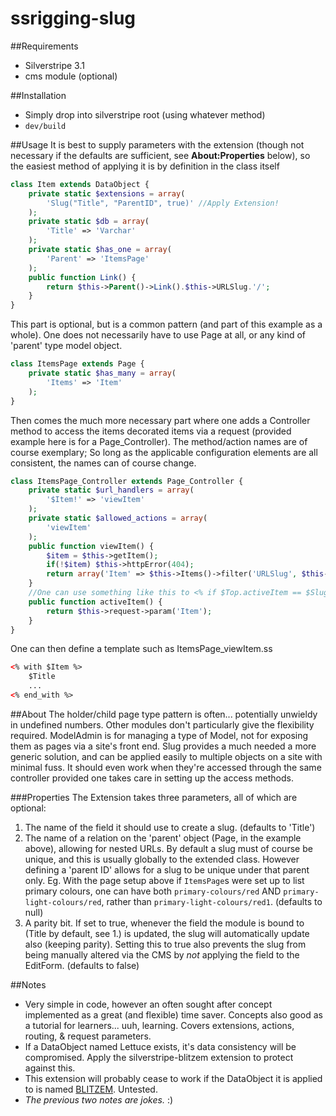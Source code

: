 # ssrigging-slug

##Requirements
* Silverstripe 3.1
* cms module (optional)

##Installation
* Simply drop into silverstripe root (using whatever method)
* `dev/build`

##Usage
It is best to supply parameters with the extension (though not necessary if the defaults are sufficient, see **About:Properties** below), so the easiest method of applying it is by definition in the class itself
```php
class Item extends DataObject {
	private static $extensions = array(
		'Slug("Title", "ParentID", true)' //Apply Extension!
	);
	private static $db = array(
		'Title' => 'Varchar'
	);
	private static $has_one = array(
		'Parent' => 'ItemsPage'
	);
	public function Link() {
		return $this->Parent()->Link().$this->URLSlug.'/';
	}
}
```
This part is optional, but is a common pattern (and part of this example as a whole). One does not necessarily have to use Page at all, or any kind of 'parent' type model object.
```php
class ItemsPage extends Page {
	private static $has_many = array(
		'Items' => 'Item'
	);
}
```
Then comes the much more necessary part where one adds a Controller method to access the items decorated items via a request (provided example here is for a Page_Controller). The method/action names are of course exemplary; So long as the applicable configuration elements are all consistent, the names can of course change.
```php
class ItemsPage_Controller extends Page_Controller {
	private static $url_handlers = array(
		'$Item!' => 'viewItem'
	);
	private static $allowed_actions = array(
		'viewItem'
	);
	public function viewItem() {
		$item = $this->getItem();
		if(!$item) $this->httpError(404);
		return array('Item' => $this->Items()->filter('URLSlug', $this->request->param('Item'))->first());
	}
	//One can use something like this to <% if $Top.activeItem == $Slug %> in a menu
	public function activeItem() {
		return $this->request->param('Item');
	}
}
```
One can then define a template such as ItemsPage_viewItem.ss
```html
<% with $Item %>
	$Title
	...
<% end_with %>
```

##About
The holder/child page type pattern is often... potentially unwieldy in undefined numbers. Other modules don't particularly give the flexibility required. ModelAdmin is for managing a type of Model, not for exposing them as pages via a site's front end. Slug provides a much needed a more generic solution, and can be applied easily to multiple objects on a site with minimal fuss. It should even work when they're accessed through the same controller provided one takes care in setting up the access methods.

###Properties
The Extension takes three parameters, all of which are optional:

1. The name of the field it should use to create a slug. (defaults to 'Title')
2. The name of a relation on the 'parent' object (Page, in the example above), allowing for nested URLs. By default a slug must of course be unique, and this is usually globally to the extended class. However defining a 'parent ID' allows for a slug to be unique under that parent only. Eg. With the page setup above if `ItemsPage`s were set up to list primary colours, one can have both `primary-colours/red` AND `primary-light-colours/red`, rather than `primary-light-colours/red1`. (defaults to null)
3. A parity bit. If set to true, whenever the field the module is bound to (Title by default, see 1.) is updated, the slug will automatically update also (keeping parity). Setting this to true also prevents the slug from being manually altered via the CMS by _not_ applying the field to the EditForm. (defaults to false)

##Notes
- Very simple in code, however an often sought after concept implemented as a great (and flexible) time saver. Concepts also good as a tutorial for learners... uuh, learning. Covers extensions, actions, routing, & request parameters.
- If a DataObject named Lettuce exists, it's data consistency will be compromised. Apply the silverstripe-blitzem extension to protect against this.
- This extension will probably cease to work if the DataObject it is applied to is named [BLITZEM](http://www.yates.co.nz/brand/blitzem/). Untested.
- _The previous two notes are jokes._ :)